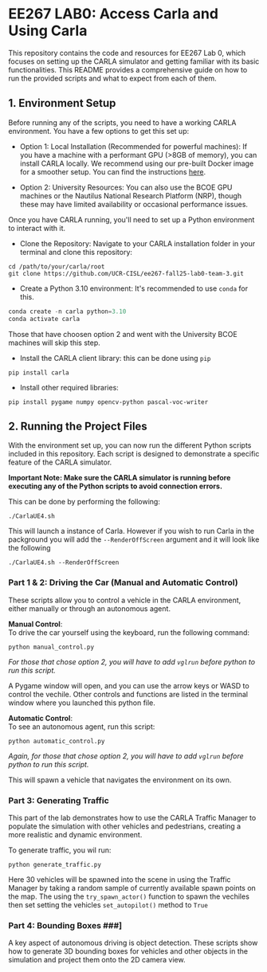 # EE267 LAB0: Access Carla and Using Carla

This repository contains the code and resources for EE267 Lab 0, which focuses on setting up the CARLA simulator and getting familiar with its basic functionalities. This README provides a comprehensive guide on how to run the provided scripts and what to expect from each of them.

## 1. Environment Setup ##
Before running any of the scripts, you need to have a working CARLA environment. You have a few options to get this set up:

* Option 1: Local Installation (Recommended for powerful machines): If you have a machine with a performant GPU (>8GB of memory), you can install CARLA locally. We recommend using our pre-built Docker image for a smoother setup. You can find the instructions [here](https://github.com/UCR-CISL/Carla-dockers). 

* Option 2: University Resources: You can also use the BCOE GPU machines or the Nautilus National Research Platform (NRP), though these may have limited availability or occasional performance issues. 

Once you have CARLA running, you'll need to set up a Python environment to interact with it.

* Clone the Repository: Navigate to your CARLA installation folder in your terminal and clone this repository:

```
cd /path/to/your/carla/root
git clone https://github.com/UCR-CISL/ee267-fall25-lab0-team-3.git
```
* Create a Python 3.10 environment: It's recommended to use `conda` for this.
```python
conda create -n carla python=3.10
conda activate carla
```
Those that have choosen option 2 and went with the University BCOE machines will skip this step.

* Install the CARLA client library: this can be done using `pip`

```
pip install carla
```
* Install other required libraries:
```
pip install pygame numpy opencv-python pascal-voc-writer
```

## 2. Running the Project Files ##

With the environment set up, you can now run the different Python scripts included in this repository. Each script is designed to demonstrate a specific feature of the CARLA simulator.

**Important Note: Make sure the CARLA simulator is running before executing any of the Python scripts to avoid connection errors.**

This can be done by performing the following:
```
./CarlaUE4.sh
```
This will launch a instance of Carla.
However if you wish to run Carla in the packground you will add the `--RenderOffScreen` argument and it will look like the following
```
./CarlaUE4.sh --RenderOffScreen
```

### Part 1 & 2: Driving the Car (Manual and Automatic Control)

These scripts allow you to control a vehicle in the CARLA environment, either manually or through an autonomous agent. 

**Manual Control**:<br>To drive the car yourself using the keyboard, run the following command:
```
python manual_control.py
```
*For those that chose option 2, you will have to add `vglrun` before python to run this script.*

A Pygame window will open, and you can use the arrow keys or WASD to control the vechile. Other controls and functions are listed in the terminal window where you launched this python file. 

**Automatic Control**: <br>
To see an autonomous agent, run this script:
```
python automatic_control.py
```
*Again, for those that chose option 2, you will have to add `vglrun` before python to run this script.*

This will spawn a vehicle that navigates the environment on its own.

### Part 3: Generating Traffic ###
This part of the lab demonstrates how to use the CARLA Traffic Manager to populate the simulation with other vehicles and pedestrians, creating a more realistic and dynamic environment.<br>

To generate traffic, you wil run:
```
python generate_traffic.py
```
Here 30 vehicles will be spawned into the scene in using the Traffic Manager by taking a random sample of currently available spawn points on the map. The using the `try_spawn_actor()` function to spawn the vechiles then set setting the vehicles `set_autopilot()` method to `True`

### Part 4: Bounding Boxes ###]

A key aspect of autonomous driving is object detection. These scripts show how to generate 3D bounding boxes for vehicles and other objects in the simulation and project them onto the 2D camera view. 

